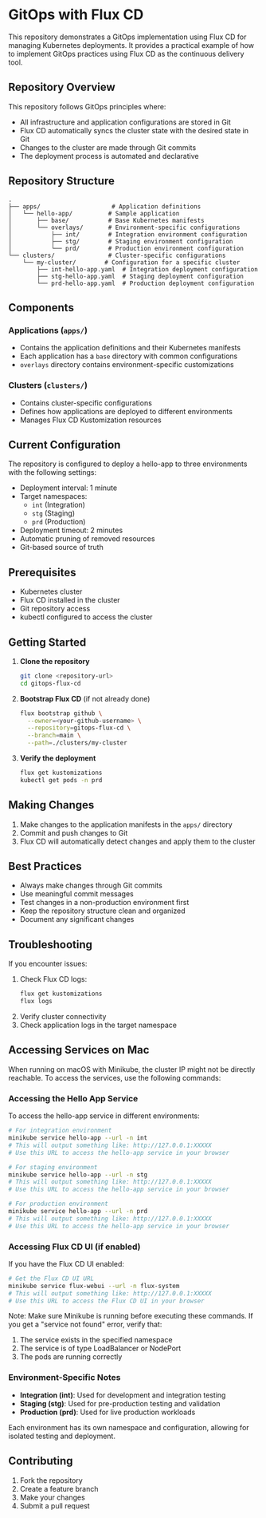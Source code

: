 # GitOps with Flux CD

This repository demonstrates a GitOps implementation using Flux CD for managing Kubernetes deployments. It provides a practical example of how to implement GitOps practices using Flux CD as the continuous delivery tool.

## Repository Overview

This repository follows GitOps principles where:
- All infrastructure and application configurations are stored in Git
- Flux CD automatically syncs the cluster state with the desired state in Git
- Changes to the cluster are made through Git commits
- The deployment process is automated and declarative

## Repository Structure

```
.
├── apps/                    # Application definitions
│   └── hello-app/          # Sample application
│       ├── base/           # Base Kubernetes manifests
│       └── overlays/       # Environment-specific configurations
│           ├── int/        # Integration environment configuration
│           ├── stg/        # Staging environment configuration
│           └── prd/        # Production environment configuration
└── clusters/               # Cluster-specific configurations
    └── my-cluster/        # Configuration for a specific cluster
        ├── int-hello-app.yaml  # Integration deployment configuration
        ├── stg-hello-app.yaml  # Staging deployment configuration
        └── prd-hello-app.yaml  # Production deployment configuration
```

## Components

### Applications (`apps/`)
- Contains the application definitions and their Kubernetes manifests
- Each application has a `base` directory with common configurations
- `overlays` directory contains environment-specific customizations

### Clusters (`clusters/`)
- Contains cluster-specific configurations
- Defines how applications are deployed to different environments
- Manages Flux CD Kustomization resources

## Current Configuration

The repository is configured to deploy a hello-app to three environments with the following settings:
- Deployment interval: 1 minute
- Target namespaces: 
  - `int` (Integration)
  - `stg` (Staging)
  - `prd` (Production)
- Deployment timeout: 2 minutes
- Automatic pruning of removed resources
- Git-based source of truth

## Prerequisites

- Kubernetes cluster
- Flux CD installed in the cluster
- Git repository access
- kubectl configured to access the cluster

## Getting Started

1. **Clone the repository**
   ```bash
   git clone <repository-url>
   cd gitops-flux-cd
   ```

2. **Bootstrap Flux CD** (if not already done)
   ```bash
   flux bootstrap github \
     --owner=<your-github-username> \
     --repository=gitops-flux-cd \
     --branch=main \
     --path=./clusters/my-cluster
   ```

3. **Verify the deployment**
   ```bash
   flux get kustomizations
   kubectl get pods -n prd
   ```

## Making Changes

1. Make changes to the application manifests in the `apps/` directory
2. Commit and push changes to Git
3. Flux CD will automatically detect changes and apply them to the cluster

## Best Practices

- Always make changes through Git commits
- Use meaningful commit messages
- Test changes in a non-production environment first
- Keep the repository structure clean and organized
- Document any significant changes

## Troubleshooting

If you encounter issues:
1. Check Flux CD logs:
   ```bash
   flux get kustomizations
   flux logs
   ```
2. Verify cluster connectivity
3. Check application logs in the target namespace

## Accessing Services on Mac

When running on macOS with Minikube, the cluster IP might not be directly reachable. To access the services, use the following commands:

### Accessing the Hello App Service

To access the hello-app service in different environments:

```bash
# For integration environment
minikube service hello-app --url -n int
# This will output something like: http://127.0.0.1:XXXXX
# Use this URL to access the hello-app service in your browser

# For staging environment
minikube service hello-app --url -n stg
# This will output something like: http://127.0.0.1:XXXXX
# Use this URL to access the hello-app service in your browser

# For production environment
minikube service hello-app --url -n prd
# This will output something like: http://127.0.0.1:XXXXX
# Use this URL to access the hello-app service in your browser
```

### Accessing Flux CD UI (if enabled)

If you have the Flux CD UI enabled:

```bash
# Get the Flux CD UI URL
minikube service flux-webui --url -n flux-system
# This will output something like: http://127.0.0.1:XXXXX
# Use this URL to access the Flux CD UI in your browser
```

Note: Make sure Minikube is running before executing these commands. If you get a "service not found" error, verify that:
1. The service exists in the specified namespace
2. The service is of type LoadBalancer or NodePort
3. The pods are running correctly

### Environment-Specific Notes

- **Integration (int)**: Used for development and integration testing
- **Staging (stg)**: Used for pre-production testing and validation
- **Production (prd)**: Used for live production workloads

Each environment has its own namespace and configuration, allowing for isolated testing and deployment.

## Contributing

1. Fork the repository
2. Create a feature branch
3. Make your changes
4. Submit a pull request